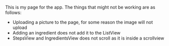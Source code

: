 This is my page for the app. The things that might not be working are as follows:

- Uploading a picture to the page, for some reason the image will not upload
- Adding an ingredient does not add it to the ListView
- StepsView and IngredientsView does not scroll as it is inside a scrollview

